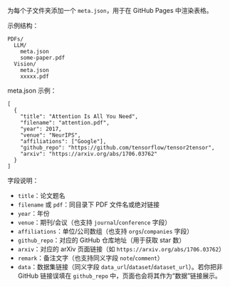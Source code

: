 为每个子文件夹添加一个 `meta.json`，用于在 GitHub Pages 中渲染表格。

示例结构：

```
PDFs/
  LLM/
    meta.json
    some-paper.pdf
  Vision/
    meta.json
    xxxxx.pdf
```

meta.json 示例：

```
[
  {
    "title": "Attention Is All You Need",
    "filename": "attention.pdf",         
    "year": 2017,
    "venue": "NeurIPS",
    "affiliations": ["Google"],
    "github_repo": "https://github.com/tensorflow/tensor2tensor",
    "arxiv": "https://arxiv.org/abs/1706.03762"
  }
]
```

字段说明：

- `title`：论文题名
- `filename` 或 `pdf`：同目录下 PDF 文件名或绝对链接
- `year`：年份
- `venue`：期刊/会议（也支持 `journal`/`conference` 字段）
- `affiliations`：单位/公司数组（也支持 `orgs`/`companies` 字段）
- `github_repo`：对应的 GitHub 仓库地址（用于获取 star 数）
- `arxiv`：对应的 arXiv 页面链接（如 `https://arxiv.org/abs/1706.03762`）
- `remark`：备注文字（也支持同义字段 `note`/`comment`）
- `data`：数据集链接（同义字段 `data_url`/`dataset`/`dataset_url`）。若你把非 GitHub 链接误填在 `github_repo` 中，页面也会将其作为“数据”链接展示。
 


